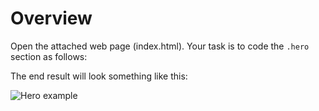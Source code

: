 # Overview

Open the attached web page (index.html). Your task is to code the `.hero` section
as follows:

<!-- * The header text should be set to 50px. -->
<!-- * There should be 100px above and below the text. -->
<!-- * There are three hero images in the `images` folder. Use `small.jpg` as the background up to
768px wide, `medium.jpg` up to 960px wide and `large.jpg` above 960px wide.  -->
<!-- * The background image should cover the entire height and width of the hero container. -->
<!-- * The background image should have a green overlay (#468C00) at 50% opacity. This
overlay should go on top of the image but not the text.
* By default, JPGs load from the top down which doesn't make for a smooth presentation.
Hide the image until it's downloaded and then fade it in. The fade
should take 1 second to complete. Fading the image in should not affect the height
of the hero container. -->

The end result will look something like this:

![Hero example](https://github.com/o3world/front-end-interview/blob/feature-revisions-062017/2-hero/example.png)

